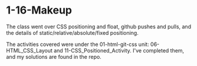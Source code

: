 # 1-16-Makeup

The class went over CSS positioning and float, github pushes and pulls, and the details of static/relative/absolute/fixed positioning.

The activities covered were under the 01-html-git-css unit: 06-HTML_CSS_Layout and 11-CSS_Positioned_Activity. I've completed them, and my solutions are found in the repo.